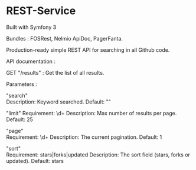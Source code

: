 # REST-Service

Built with Symfony 3

Bundles : FOSRest, Nelmio ApiDoc, PagerFanta. 

Production-ready simple REST API for searching in all Github code.

API documentation :

GET "/results" : Get the list of all results.

Parameters :

"search"	
Description:	Keyword searched.
Default:	""

"limit"	
Requirement:	\d+
Description:	Max number of results per page.
Default:	25

"page"	
Requirement:	\d+
Description:	The current pagination.
Default:	1

"sort"	
Requirement:	stars|forks|updated
Description:	The sort field (stars, forks or updated).
Default:	stars
